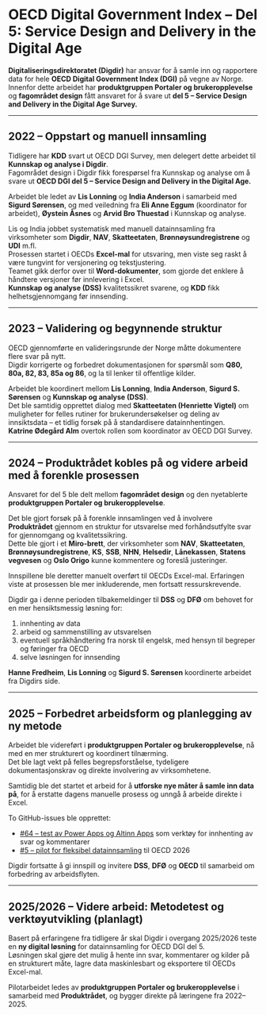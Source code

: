 # OECD Digital Government Index – Del 5: Service Design and Delivery in the Digital Age

**Digitaliseringsdirektoratet (Digdir)** har ansvar for å samle inn og rapportere data for hele **OECD Digital Government Index (DGI)** på vegne av Norge.  
Innenfor dette arbeidet har **produktgruppen Portaler og brukeropplevelse** og **fagområdet design** fått ansvaret for å svare ut **del 5 – Service Design and Delivery in the Digital Age Survey.**

---

## 2022 – Oppstart og manuell innsamling

Tidligere har **KDD** svart ut OECD DGI Survey, men delegert dette arbeidet til **Kunnskap og analyse i Digdir**.  
Fagområdet design i Digdir fikk forespørsel fra Kunnskap og analyse om å svare ut **OECD DGI del 5 – Service Design and Delivery in the Digital Age.**

Arbeidet ble ledet av **Lis Lonning** og **India Anderson** i samarbeid med **Sigurd Sørensen**, og med veiledning fra **Eli Anne Eggum** (koordinator for arbeidet), **Øystein Åsnes** og **Arvid Bro Thuestad** i Kunnskap og analyse.

Lis og India jobbet systematisk med manuell datainnsamling fra virksomheter som **Digdir**, **NAV**, **Skatteetaten**, **Brønnøysundregistrene** og **UDI** m.fl.  
Prosessen startet i OECDs **Excel-mal** for utsvaring, men viste seg raskt å være tungvint for versjonering og tekstjustering.  
Teamet gikk derfor over til **Word-dokumenter**, som gjorde det enklere å håndtere versjoner før innlevering i Excel.  
**Kunnskap og analyse (DSS)** kvalitetssikret svarene, og **KDD** fikk helhetsgjennomgang før innsending.

---

## 2023 – Validering og begynnende struktur

OECD gjennomførte en valideringsrunde der Norge måtte dokumentere flere svar på nytt.  
Digdir korrigerte og forbedret dokumentasjonen for spørsmål som **Q80, 80a, 82, 83, 85a og 86**, og la til lenker til offentlige kilder.

Arbeidet ble koordinert mellom **Lis Lonning**, **India Anderson**, **Sigurd S. Sørensen** og **Kunnskap og analyse (DSS)**.  
Det ble samtidig opprettet dialog med **Skatteetaten (Henriette Vigtel)** om muligheter for felles rutiner for brukerundersøkelser og deling av innsiktsdata – et tidlig forsøk på å standardisere datainnhentingen.  
**Katrine Ødegård Alm** overtok rollen som koordinator av OECD DGI Survey.

---

## 2024 – Produktrådet kobles på og videre arbeid med å forenkle prosessen

Ansvaret for del 5 ble delt mellom **fagområdet design** og den nyetablerte **produktgruppen Portaler og brukeropplevelse**.

Det ble gjort forsøk på å forenkle innsamlingen ved å involvere **Produktrådet** gjennom en struktur for utsvarelse med forhåndsutfylte svar for gjennomgang og kvalitetssikring.  
Dette ble gjort i et **Miro-brett**, der virksomheter som **NAV**, **Skatteetaten**, **Brønnøysundregistrene**, **KS**, **SSB**, **NHN**, **Helsedir**, **Lånekassen**, **Statens vegvesen** og **Oslo Origo** kunne kommentere og foreslå justeringer.

Innspillene ble deretter manuelt overført til OECDs Excel-mal. Erfaringen viste at prosessen ble mer inkluderende, men fortsatt ressurskrevende.

Digdir ga i denne perioden tilbakemeldinger til **DSS** og **DFØ** om behovet for en mer hensiktsmessig løsning for:
1. innhenting av data  
2. arbeid og sammenstilling av utsvarelsen  
3. eventuell språkhåndtering fra norsk til engelsk, med hensyn til begreper og føringer fra OECD  
4. selve løsningen for innsending  

**Hanne Fredheim**, **Lis Lonning** og **Sigurd S. Sørensen** koordinerte arbeidet fra Digdirs side.

---

## 2025 – Forbedret arbeidsform og planlegging av ny metode

Arbeidet ble videreført i **produktgruppen Portaler og brukeropplevelse**, nå med en mer strukturert og koordinert tilnærming.  
Det ble lagt vekt på felles begrepsforståelse, tydeligere dokumentasjonskrav og direkte involvering av virksomhetene.

Samtidig ble det startet et arbeid for å **utforske nye måter å samle inn data på**, for å erstatte dagens manuelle prosess og unngå å arbeide direkte i Excel.  

To GitHub-issues ble opprettet:
- [#64 – test av Power Apps og Altinn Apps](https://github.com/digdir/pg-portaler-og-brukeropplevelse/issues/64) som verktøy for innhenting av svar og kommentarer  
- [#5 – pilot for fleksibel datainnsamling](https://github.com/digdir/pg-portaler-og-brukeropplevelse/issues/5) til OECD 2026  

Digdir fortsatte å gi innspill og invitere **DSS**, **DFØ** og **OECD** til samarbeid om forbedring av arbeidsflyten.

---

## 2025/2026 – Videre arbeid: Metodetest og verktøyutvikling (planlagt)

Basert på erfaringene fra tidligere år skal Digdir i overgang 2025/2026 teste en **ny digital løsning** for datainnsamling for OECD DGI del 5.  
Løsningen skal gjøre det mulig å hente inn svar, kommentarer og kilder på en strukturert måte, lagre data maskinlesbart og eksportere til OECDs Excel-mal.

Pilotarbeidet ledes av **produktgruppen Portaler og brukeropplevelse** i samarbeid med **Produktrådet**, og bygger direkte på læringene fra 2022–2025.
